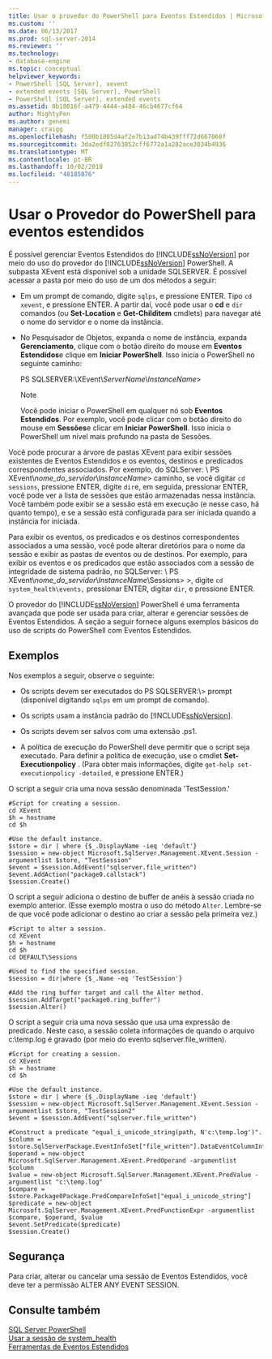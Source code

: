 ```yaml
---
title: Usar o provedor do PowerShell para Eventos Estendidos | Microsoft Docs
ms.custom: ''
ms.date: 06/13/2017
ms.prod: sql-server-2014
ms.reviewer: ''
ms.technology:
- database-engine
ms.topic: conceptual
helpviewer_keywords:
- PowerShell [SQL Server], xevent
- extended events [SQL Server], PowerShell
- PowerShell [SQL Server], extended events
ms.assetid: 0b10016f-a479-4444-a484-46cb4677cf64
author: MightyPen
ms.author: genemi
manager: craigg
ms.openlocfilehash: f500b1805d4af2e7b13ad74b439fff72d667060f
ms.sourcegitcommit: 3da2edf82763852cff6772a1a282ace3034b4936
ms.translationtype: MT
ms.contentlocale: pt-BR
ms.lasthandoff: 10/02/2018
ms.locfileid: "48185076"
---
```

# <a name="use-the-powershell-provider-for-extended-events"></a>Usar o Provedor do PowerShell para eventos estendidos
  É possível gerenciar Eventos Estendidos do [!INCLUDE[ssNoVersion](../../includes/ssnoversion-md.md)] por meio do uso do provedor do [!INCLUDE[ssNoVersion](../../includes/ssnoversion-md.md)] PowerShell. A subpasta XEvent está disponível sob a unidade SQLSERVER. É possível acessar a pasta por meio do uso de um dos métodos a seguir:  
  
-   Em um prompt de comando, digite `sqlps`, e pressione ENTER. Tipo `cd xevent`, e pressione ENTER. A partir daí, você pode usar o **cd** e `dir` comandos (ou **Set-Location** e **Get-Childitem** cmdlets) para navegar até o nome do servidor e o nome da instância.  
  
-   No Pesquisador de Objetos, expanda o nome de instância, expanda **Gerenciamento**, clique com o botão direito do mouse em **Eventos Estendidos**e clique em **Iniciar PowerShell**. Isso inicia o PowerShell no seguinte caminho:  
  
     PS SQLSERVER:\XEvent\\*ServerName*\\*InstanceName*>  
  
    > [!NOTE]  
    >  Você pode iniciar o PowerShell em qualquer nó sob **Eventos Estendidos**. Por exemplo, você pode clicar com o botão direito do mouse em **Sessões**e clicar em **Iniciar PowerShell**. Isso inicia o PowerShell um nível mais profundo na pasta de Sessões.  
  
 Você pode procurar a árvore de pastas XEvent para exibir sessões existentes de Eventos Estendidos e os eventos, destinos e predicados correspondentes associados. Por exemplo, do SQLServer: \ PS XEvent\\*nome_do_servidor*\\*InstanceName*> caminho, se você digitar `cd sessions`, pressione ENTER, digite `dir`e, em seguida, pressionar ENTER, você pode ver a lista de sessões que estão armazenadas nessa instância. Você também pode exibir se a sessão está em execução (e nesse caso, há quanto tempo), e se a sessão está configurada para ser iniciada quando a instância for iniciada.  
  
 Para exibir os eventos, os predicados e os destinos correspondentes associados a uma sessão, você pode alterar diretórios para o nome da sessão e exibir as pastas de eventos ou de destinos. Por exemplo, para exibir os eventos e os predicados que estão associados com a sessão de integridade de sistema padrão, no SQLServer: \ PS XEvent\\*nome_do_servidor*\\*InstanceName*\Sessions> >, digite `cd system_health\events,` pressionar ENTER, digitar `dir`, e pressione ENTER.  
  
 O provedor do [!INCLUDE[ssNoVersion](../../includes/ssnoversion-md.md)] PowerShell é uma ferramenta avançada que pode ser usada para criar, alterar e gerenciar sessões de Eventos Estendidos. A seção a seguir fornece alguns exemplos básicos do uso de scripts do PowerShell com Eventos Estendidos.  
  
## <a name="examples"></a>Exemplos  
 Nos exemplos a seguir, observe o seguinte:  
  
-   Os scripts devem ser executados do PS SQLSERVER:\\> prompt (disponível digitando `sqlps` em um prompt de comando).  
  
-   Os scripts usam a instância padrão do [!INCLUDE[ssNoVersion](../../includes/ssnoversion-md.md)].  
  
-   Os scripts devem ser salvos com uma extensão .ps1.  
  
-   A política de execução do PowerShell deve permitir que o script seja executado. Para definir a política de execução, use o cmdlet **Set-Executionpolicy** . (Para obter mais informações, digite `get-help set-executionpolicy -detailed`, e pressione ENTER.)  
  
 O script a seguir cria uma nova sessão denominada 'TestSession.'  
  
```  
#Script for creating a session.  
cd XEvent  
$h = hostname  
cd $h  
  
#Use the default instance.  
$store = dir | where {$_.DisplayName -ieq 'default'}  
$session = new-object Microsoft.SqlServer.Management.XEvent.Session -argumentlist $store, "TestSession"  
$event = $session.AddEvent("sqlserver.file_written")  
$event.AddAction("package0.callstack")  
$session.Create()  
```  
  
 O script a seguir adiciona o destino de buffer de anéis à sessão criada no exemplo anterior. (Esse exemplo mostra o uso do método `Alter`. Lembre-se de que você pode adicionar o destino ao criar a sessão pela primeira vez.)  
  
```  
#Script to alter a session.  
cd XEvent  
$h = hostname  
cd $h  
cd DEFAULT\Sessions  
  
#Used to find the specified session.  
$session = dir|where {$_.Name -eq 'TestSession'}  
  
#Add the ring buffer target and call the Alter method.  
$session.AddTarget("package0.ring_buffer")  
$session.Alter()  
```  
  
 O script a seguir cria uma nova sessão que usa uma expressão de predicado. Neste caso, a sessão coleta informações de quando o arquivo c:\temp.log é gravado (por meio do evento sqlserver.file_written).  
  
```  
#Script for creating a session.  
cd XEvent  
$h = hostname  
cd $h  
  
#Use the default instance.  
$store = dir | where {$_.DisplayName -ieq 'default'}  
$session = new-object Microsoft.SqlServer.Management.XEvent.Session -argumentlist $store, "TestSession2"  
$event = $session.AddEvent("sqlserver.file_written")  
  
#Construct a predicate "equal_i_unicode_string(path, N'c:\temp.log')".  
$column = $store.SqlServerPackage.EventInfoSet["file_written"].DataEventColumnInfoSet["path"]  
$operand = new-object Microsoft.SqlServer.Management.XEvent.PredOperand -argumentlist $column  
$value = new-object Microsoft.SqlServer.Management.XEvent.PredValue -argumentlist "c:\temp.log"  
$compare = $store.Package0Package.PredCompareInfoSet["equal_i_unicode_string"]  
$predicate = new-object Microsoft.SqlServer.Management.XEvent.PredFunctionExpr -argumentlist $compare, $operand, $value  
$event.SetPredicate($predicate)  
$session.Create()  
```  
  
## <a name="security"></a>Segurança  
 Para criar, alterar ou cancelar uma sessão de Eventos Estendidos, você deve ter a permissão ALTER ANY EVENT SESSION.  
  
## <a name="see-also"></a>Consulte também  
 [SQL Server PowerShell](../../powershell/sql-server-powershell.md)   
 [Usar a sessão de system_health](use-the-ssms-xe-profiler.md)   
 [Ferramentas de Eventos Estendidos](extended-events-tools.md)  
  
  
